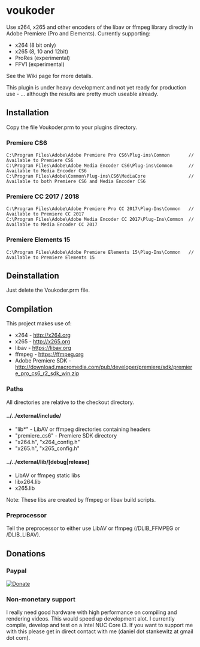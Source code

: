 # voukoder
Use x264, x265 and other encoders of the libav or ffmpeg library directly in Adobe Premiere (Pro and Elements). Currently supporting:
- x264 (8 bit only)
- x265 (8, 10 and 12bit)
- ProRes (experimental)
- FFV1 (experimental)

See the Wiki page for more details.

This plugin is under heavy development and not yet ready for production use - ... although the results are pretty much useable already.

## Installation

Copy the file Voukoder.prm to your plugins directory.

### Premiere CS6

    C:\Program Files\Adobe\Adobe Premiere Pro CS6\Plug-ins\Common       // Available to Premiere CS6
    C:\Program Files\Adobe\Adobe Media Encoder CS6\Plug-ins\Common      // Available to Media Encoder CS6
    C:\Program Files\Adobe\Common\Plug-ins\CS6\MediaCore                // Available to both Premiere CS6 and Media Encoder CS6

### Premiere CC 2017 / 2018

    C:\Program Files\Adobe\Adobe Premiere Pro CC 2017\Plug-Ins\Common   // Available to Premiere CC 2017
    C:\Program Files\Adobe\Adobe Media Encoder CC 2017\Plug-Ins\Common  // Available to Media Encoder CC 2017
    
### Premiere Elements 15

    C:\Program Files\Adobe\Adobe Premiere Elements 15\Plug-Ins\Common   // Available to Premiere Elements 15
    
## Deinstallation

Just delete the Voukoder.prm file.

## Compilation

This project makes use of:

* x264 - http://x264.org
* x265 - http://x265.org
* libav - https://libav.org
* ffmpeg - https://ffmpeg.org
* Adobe Premiere SDK - http://download.macromedia.com/pub/developer/premiere/sdk/premiere_pro_cs6_r2_sdk_win.zip

### Paths

All directories are relative to the checkout directory.

#### ../../external/include/

* "lib*" - LibAV or ffmpeg directories containing headers
* "premiere_cs6" - Premiere SDK directory
* "x264.h", "x264_config.h"
* "x265.h", "x265_config.h"

#### ../../external/lib/[debug|release]

* LibAV or ffmpeg static libs
* libx264.lib
* x265.lib

Note: These libs are created by ffmpeg or libav build scripts.

### Preprocessor

Tell the preprocessor to either use LibAV or ffmpeg (/DLIB_FFMPEG or /DLIB_LIBAV).

## Donations

### Paypal
[![Donate](https://www.paypalobjects.com/en_US/i/btn/btn_donate_LG.gif)](https://www.paypal.com/cgi-bin/webscr?cmd=_s-xclick&hosted_button_id=A997BF8PGLGR8)

### Non-monetary support
I really need good hardware with high performance on compiling and rendering videos. This would speed up development alot. I currently compile, develop and test on a Intel NUC Core i3. If you want to support me with this please get in direct contact with me (daniel dot stankewitz at gmail dot com).
